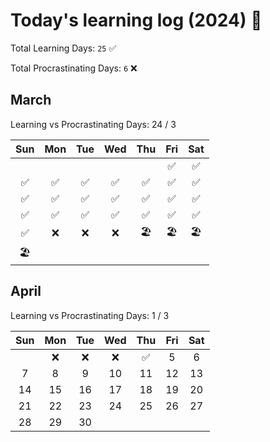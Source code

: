 # Today's learning log (2024) 📆

Total Learning Days: `25` ✅

Total Procrastinating Days: `6` ❌



## March
Learning vs Procrastinating Days: 24 / 3

|	Sun	|	Mon	|	Tue	|	Wed	|	Thu	|	Fri	|	Sat	|
| :---: | :---: | :---: | :---: | :---: | :---: | :---: |
|		|		|		|		|		|	✅ | ✅ |
|	✅ | ✅ | ✅ | ✅ | ✅ | ✅ | ✅ |
|	✅ | ✅ | ✅ | ✅ | ✅ | ✅ | ✅ |
|	✅ | ✅ | ✅ | ✅ | ✅ | ✅ | ✅ |
|	✅ | ❌ | ❌ | ❌ | 🏖️ | 🏖️ | 🏖️ |
| 🏖️ |		|		|		|		|		|		|

## April
Learning vs Procrastinating Days: 1 / 3

|	Sun	|	Mon	|	Tue	|	Wed	|	Thu	|	Fri	|	Sat	|
| :---: | :---: | :---: | :---: | :---: | :---: | :---: |
|		|	❌ | ❌ | ❌ |	✅ |	5	|	6	|
|	7	|	8	|	9	|	10	|	11	|	12	|	13	|
|	14	|	15	|	16	|	17	|	18	|	19	|	20	|
|	21	|	22	|	23	|	24	|	25	|	26	|	27	|
|	28	|	29	|	30	|		|		|		|		|
